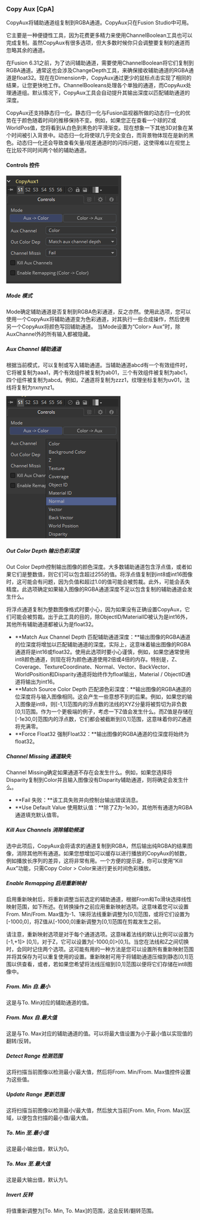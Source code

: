 ### Copy Aux [CpA]

CopyAux将辅助通道组复制到RGBA通道。CopyAux只在Fusion Studio中可用。

它主要是一种便捷性工具，因为花费更多精力来使用ChannelBoolean工具也可以完成复制。虽然CopyAux有很多选项，但大多数时候你只会调整要复制的通道而忽略其余的通道。

在Fusion 6.31之前，为了访问辅助通道，需要使用ChannelBoolean将它们复制到RGBA通道。通常这也会涉及ChangeDepth工具，来确保接收辅助通道的RGBA通道是float32。现在在Dimension中，CopyAux通过更少的鼠标点击实现了相同的结果，让您更快地工作。ChannelBooleans处理各个单独的通道，而CopyAux处理通道组。默认情况下，CopyAux工具会自动提升其输出深度以匹配辅助通道的深度。

CopyAux还支持静态归一化。静态归一化与Fusion监视器所做的动态归一化的优势在于颜色随着时间的推移保持不变。例如，如果您正在查看一个球的Z或WorldPos值，您将看到从白色到黑色的平滑渐变。现在想象一下其他3D对象在某个时间被引入背景中。动态归一化将使球几乎完全变白，而背景物体现在是新的黑色。动态归一化还会导致查看矢量/视差通道时的闪烁问题，这使得难以在视觉上在比较不同时间两个帧的辅助通道。

#### Controls 控件

![CpA_Controls](images/CpA_Controls.png)

##### Mode 模式

Mode确定辅助通道是否复制到RGBA色彩通道，反之亦然。使用此选项，您可以使用一个CopyAux将辅助通道变为色彩通道，对其执行一些合成操作，然后使用另一个CopyAux将颜色写回辅助通道。 当Mode设置为“Color> Aux”时，除AuxChannel外的所有输入都被隐藏。

##### Aux Channel 辅助通道

根据当前模式，可以复制或写入辅助通道。当辅助通道abcd有一个有效组件时，它将被复制为aaa1，两个有效组件被复制为ab01，三个有效组件被复制为abc1，四个组件被复制为abcd。例如，Z通道将复制为zzz1，纹理坐标复制为uv01，法线将复制为nxnynz1。

![CpA_AuxChannel](images/CpA_AuxChannel.png)

##### Out Color Depth 输出色彩深度

Out Color Depth控制输出图像的颜色深度。大多数辅助通道包含浮点值，或者如果它们是整数值，则它们可以包含超过255的值。将浮点值复制到int8或int16图像时，这可能会有问题，因为负值和超过1.0的值可能会被剪裁。此外，可能会丢失精度。此选项确定如果输入图像的RGBA通道深度不足以包含复制的辅助通道会发生什么。

将浮点通道复制为整数图像格式时要小心，因为如果没有正确设置CopyAux，它们可能会被剪裁。出于此工具的目的，除ObjectID/MaterialID被认为是int16外，其他所有辅助通道都被认为是float32。

- **Match Aux Channel Depth 匹配辅助通道深度：**输出图像的RGBA通道的位深度将增加以匹配辅助通道的深度。实际上，这意味着输出图像的RGBA通道将是int16或float32。使用此选项时要小心谨慎，例如，如果您通常使用int8颜色通道，则现在将为颜色通道使用2倍或4倍的内存。特别是，Z、Coverage、TextureCoordinate、Normal、Vector、BackVector、WorldPosition和Disparity通道将始终作为float输出，Material / ObjectID通道将输出为int16。
- **Match Source Color Depth 匹配源色彩深度：**输出图像的RGBA通道的位深度将与输入图像相同。这会产生一些意想不到的后果。例如，如果您的输入图像是int8，则[-1,1]范围内的浮点数的法线的XYZ分量将被剪切为非负数[0,1]范围。作为一个更极端的例子，考虑一下Z值会发生什么。而Z值是存储在[-1e30,0]范围内的浮点数，它们都会被截断到[0,1]范围，这意味着你的Z通道将充满零。
- **Force Float32 强制Float32：**输出图像的RGBA通道的位深度将始终为float32。

##### Channel Missing 通道缺失

Channel Missing确定如果通道不存在会发生什么。例如，如果您选择将Disparity复制到Color并且输入图像没有Disparity辅助通道，则将确定会发生什么。

- **Fail 失败：**该工具失败并向控制台输出错误消息。
- **Use Default Value 使用默认值：**除了Z为-1e30，其他所有通道为RGBA通道填充默认值零。

##### Kill Aux Channels 消除辅助频道

选中此项后，CopyAux会将请求的通道复制到RGBA，然后输出纯RGBA的结果图像，消除其他所有通道。如果您想增加可以缓存以进行播放的CopyAux的帧数，例如播放长序列的差异，这将非常有用。一个方便的提示是，你可以使用“Kill Aux”功能，只需Copy Color > Color来进行更长时间色彩播放。

##### Enable Remapping 启用重新映射

启用重新映射后，将重新调整当前选定的辅助通道，根据From和To滑块选择线性映射范围，如下所述。在转换操作之前应用重新映射选项。这意味着您可以设置From. Min/From. Max值为-1、1来将法线重新调整为[0,1]范围，或将它们设置为[-1000,0]，将Z值从[-1000,0]重新调整为[0,1]范围在剪裁发生之前。

请注意，重新映射选项是对于每个通道选项。这意味着法线的默认比例可以设置为[-1,+1]> [0,1]，对于Z，它可以设置为[-1000,0]>[0,1]。当您在法线和Z之间切换时，会同时记住两个选项。这可能有用的一种方法是您可以设置所有重新映射范围并将其保存为可以重复使用的设置。重新映射可用于将辅助通道压缩到静态[0,1]范围以供查看，或者，若如果您希望将法线压缩到[0,1]范围以便将它们存储在int8图像中。

##### From. Min 自.最小

这是与To. Min对应的辅助通道的值。

##### From. Max 自.最大值

这是与To. Max对应的辅助通道的值。可以将最大值设置为小于最小值以实现值的翻转/反转。

##### Detect Range 检测范围

这将扫描当前图像以检测最小/最大值，然后将From. Min/From. Max值控件设置为这些值。

##### Update Range 更新范围

这将扫描当前图像以检测最小/最大值，然后放大当前[From. Min, From. Max]区域，以便包含扫描的最小值/最大值。

##### To. Min 至.最小值

这是最小输出值，默认为0。

##### To. Max 至.最大值

这是最大输出值，默认为1。

##### Invert 反转

将值重新调整为[To. Min, To. Max]的范围，这会反转/翻转范围。